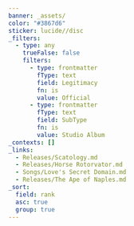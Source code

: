 ```yaml
---
banner: _assets/
color: "#3867d6"
sticker: lucide//disc
_filters:
  - type: any
    trueFalse: false
    filters:
      - type: frontmatter
        fType: text
        field: Legitimacy
        fn: is
        value: Official
      - type: frontmatter
        fType: text
        field: SubType
        fn: is
        value: Studio Album
_contexts: []
_links:
  - Releases/Scatology.md
  - Releases/Horse Rotorvator.md
  - Songs/Love's Secret Domain.md
  - Releases/The Ape of Naples.md
_sort:
  field: rank
  asc: true
  group: true
---
```

